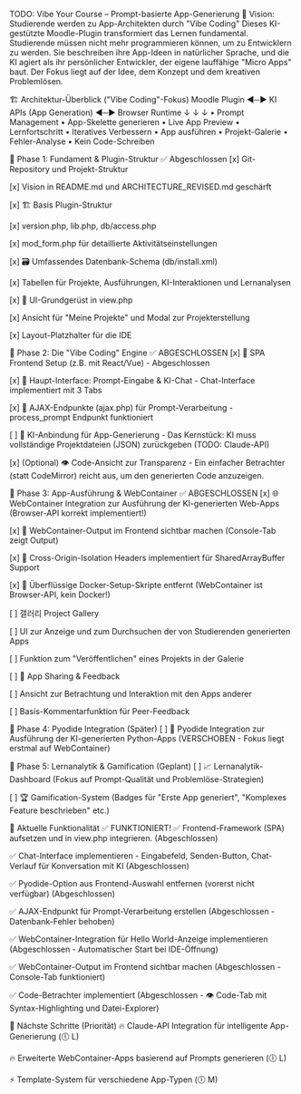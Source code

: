 TODO: Vibe Your Course – Prompt-basierte App-Generierung
🎯 Vision: Studierende werden zu App-Architekten durch "Vibe Coding"
Dieses KI-gestützte Moodle-Plugin transformiert das Lernen fundamental. Studierende müssen nicht mehr programmieren können, um zu Entwicklern zu werden. Sie beschreiben ihre App-Ideen in natürlicher Sprache, und die KI agiert als ihr persönlicher Entwickler, der eigene lauffähige "Micro Apps" baut. Der Fokus liegt auf der Idee, dem Konzept und dem kreativen Problemlösen.

🏗 Architektur-Überblick ("Vibe Coding"-Fokus)
Moodle Plugin ◄─► KI APIs (App Generation) ◄─► Browser Runtime
     ↓                       ↓                         ↓
• Prompt Management     • App-Skelette generieren   • Live App Preview
• Lernfortschritt       • Iteratives Verbessern     • App ausführen
• Projekt-Galerie       • Fehler-Analyse            • Kein Code-Schreiben


🎯 Phase 1: Fundament & Plugin-Struktur
✅ Abgeschlossen
[x] Git-Repository und Projekt-Struktur

[x] Vision in README.md und ARCHITECTURE_REVISED.md geschärft

[x] 🏗 Basis Plugin-Struktur

[x] version.php, lib.php, db/access.php

[x] mod_form.php für detaillierte Aktivitätseinstellungen

[x] 🗃 Umfassendes Datenbank-Schema (db/install.xml)

[x] Tabellen für Projekte, Ausführungen, KI-Interaktionen und Lernanalysen

[x] 🎨 UI-Grundgerüst in view.php

[x] Ansicht für "Meine Projekte" und Modal zur Projekterstellung

[x] Layout-Platzhalter für die IDE

🎯 Phase 2: Die "Vibe Coding" Engine ✅ ABGESCHLOSSEN
[x] 🎨 SPA Frontend Setup (z.B. mit React/Vue) - Abgeschlossen

[x] 🤖 Haupt-Interface: Prompt-Eingabe & KI-Chat - Chat-Interface implementiert mit 3 Tabs

[x] 🔌 AJAX-Endpunkte (ajax.php) für Prompt-Verarbeitung - process_prompt Endpunkt funktioniert

[ ] 🤖 KI-Anbindung für App-Generierung - Das Kernstück: KI muss vollständige Projektdateien (JSON) zurückgeben (TODO: Claude-API)

[x] (Optional) 👁️ Code-Ansicht zur Transparenz - Ein einfacher Betrachter (statt CodeMirror) reicht aus, um den generierten Code anzuzeigen.

🎯 Phase 3: App-Ausführung & WebContainer ✅ ABGESCHLOSSEN
[x] 🌐 WebContainer Integration zur Ausführung der KI-generierten Web-Apps (Browser-API korrekt implementiert!)

[x] 🔧 WebContainer-Output im Frontend sichtbar machen (Console-Tab zeigt Output)

[x] 🔧 Cross-Origin-Isolation Headers implementiert für SharedArrayBuffer Support

[x] 🧹 Überflüssige Docker-Setup-Skripte entfernt (WebContainer ist Browser-API, kein Docker!)

[ ] 갤러리 Project Gallery

[ ] UI zur Anzeige und zum Durchsuchen der von Studierenden generierten Apps

[ ] Funktion zum "Veröffentlichen" eines Projekts in der Galerie

[ ] 🔄 App Sharing & Feedback

[ ] Ansicht zur Betrachtung und Interaktion mit den Apps anderer

[ ] Basis-Kommentarfunktion für Peer-Feedback

🎯 Phase 4: Pyodide Integration (Später)
[ ] 🐍 Pyodide Integration zur Ausführung der KI-generierten Python-Apps (VERSCHOBEN - Fokus liegt erstmal auf WebContainer)

🎯 Phase 5: Lernanalytik & Gamification (Geplant)
[ ] 📈 Lernanalytik-Dashboard (Fokus auf Prompt-Qualität und Problemlöse-Strategien)

[ ] 🏆 Gamification-System (Badges für "Erste App generiert", "Komplexes Feature beschrieben" etc.)

🎯 Aktuelle Funktionalität ✅ FUNKTIONIERT!
✅ Frontend-Framework (SPA) aufsetzen und in view.php integrieren. (Abgeschlossen)

✅ Chat-Interface implementieren - Eingabefeld, Senden-Button, Chat-Verlauf für Konversation mit KI (Abgeschlossen)

✅ Pyodide-Option aus Frontend-Auswahl entfernen (vorerst nicht verfügbar) (Abgeschlossen)

✅ AJAX-Endpunkt für Prompt-Verarbeitung erstellen (Abgeschlossen - Datenbank-Fehler behoben)

✅ WebContainer-Integration für Hello World-Anzeige implementieren (Abgeschlossen - Automatischer Start bei IDE-Öffnung)

✅ WebContainer-Output im Frontend sichtbar machen (Abgeschlossen - Console-Tab funktioniert)

✅ Code-Betrachter implementiert (Abgeschlossen - 👁️ Code-Tab mit Syntax-Highlighting und Datei-Explorer)

🎯 Nächste Schritte (Priorität)
🔥 Claude-API Integration für intelligente App-Generierung (🕕 L)

🔥 Erweiterte WebContainer-Apps basierend auf Prompts generieren (🕕 L)

⚡ Template-System für verschiedene App-Typen (🕕 M)